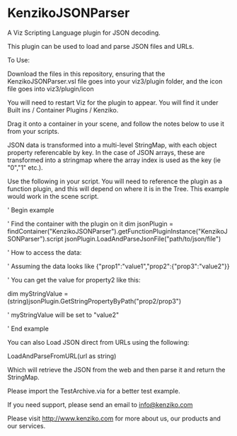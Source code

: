 # KenzikoJSONParser
A Viz Scripting Language plugin for JSON decoding.

This plugin can be used to load and parse JSON files and URLs. 

To Use:

Download the files in this repository, ensuring that the KenzikoJSONParser.vsl file goes into your viz3/plugin folder, and the icon file goes into viz3/plugin/icon

You will need to restart Viz for the plugin to appear. You will find it under Built ins / Container Plugins / Kenziko.

Drag it onto a container in your scene, and follow the notes below to use it from your scripts.

JSON data is transformed into a multi-level StringMap, with each object property referencable by key.
In the case of JSON arrays, these are transformed into a stringmap where the array index is used as the key (ie "0","1" etc.).

Use the following in your script. 
You will need to reference the plugin as a function plugin, and this will depend on where it is in the Tree. 
This example would work in the scene script.

' Begin example

' Find the container with the plugin on it
dim jsonPlugin = findContainer("KenzikoJSONParser").getFunctionPluginInstance("KenzikoJSONParser").script
jsonPlugin.LoadAndParseJsonFile("path/to/json/file")

' How to access the data:

' Assuming the data looks like {"prop1":"value1","prop2":{"prop3":"value2"}}

' You can get the value for property2 like this:

dim myStringValue = (string)jsonPlugin.GetStringPropertyByPath("prop2/prop3")

' myStringValue will be set to "value2"

' End example

You can also Load JSON direct from URLs using the following:

LoadAndParseFromURL(url as string)

Which will retrieve the JSON from the web and then parse it and return the StringMap. 

Please import the TestArchive.via for a better test example.

If you need support, please send an email to info@kenziko.com 

Please visit http://www.kenziko.com for more about us, our products and our services.
